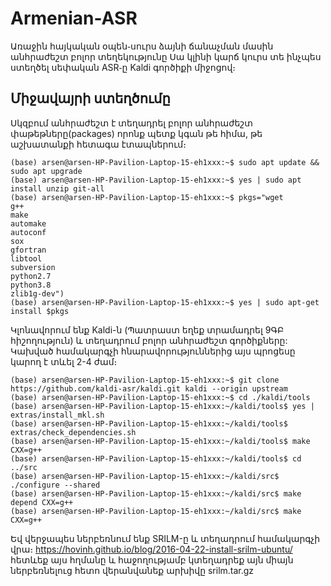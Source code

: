 # Armenian-ASR
Առաջին հայկական օպեն֊սուրս ձայնի ճանաչման մասին անհրաժեշտ բոլոր տեղեկությունը
Սա կլինի կարճ կուրս տե ինչպես ստեղծել սեփական ASR֊ը Kaldi գործիքի միջոցով։
## Միջավայրի ստեղծումը
Սկզբում անհրաժեշտ է տեղադրել բոլոր անհրաժեշտ փաթեթները(packages) որոնք պետք կգան թե հիմա, թե աշխատանքի հետագա էտապներում։
``` shell
(base) arsen@arsen-HP-Pavilion-Laptop-15-eh1xxx:~$ sudo apt update && sudo apt upgrade
(base) arsen@arsen-HP-Pavilion-Laptop-15-eh1xxx:~$ yes | sudo apt install unzip git-all
(base) arsen@arsen-HP-Pavilion-Laptop-15-eh1xxx:~$ pkgs="wget
g++
make
automake
autoconf
sox
gfortran
libtool
subversion
python2.7
python3.8
zlib1g-dev")
(base) arsen@arsen-HP-Pavilion-Laptop-15-eh1xxx:~$ yes | sudo apt-get install $pkgs
```
Կլոնավորում ենք Kaldi-ն (Պատրաստ եղեք տրամադրել 9ԳԲ հիշողություն) և տեղադրում բոլոր անհրաժեշտ գործիքները: Կախված համակարգչի հնարավորություններից այս պրոցեսը կարող է տևել 2-4 ժամ։
```shell
(base) arsen@arsen-HP-Pavilion-Laptop-15-eh1xxx:~$ git clone https://github.com/kaldi-asr/kaldi.git kaldi --origin upstream
(base) arsen@arsen-HP-Pavilion-Laptop-15-eh1xxx:~$ cd ./kaldi/tools
(base) arsen@arsen-HP-Pavilion-Laptop-15-eh1xxx:~/kaldi/tools$ yes | extras/install_mkl.sh
(base) arsen@arsen-HP-Pavilion-Laptop-15-eh1xxx:~/kaldi/tools$ extras/check_dependencies.sh
(base) arsen@arsen-HP-Pavilion-Laptop-15-eh1xxx:~/kaldi/tools$ make CXX=g++
(base) arsen@arsen-HP-Pavilion-Laptop-15-eh1xxx:~/kaldi/tools$ cd ../src
(base) arsen@arsen-HP-Pavilion-Laptop-15-eh1xxx:~/kaldi/src$ ./configure --shared
(base) arsen@arsen-HP-Pavilion-Laptop-15-eh1xxx:~/kaldi/src$ make depend CXX=g++
(base) arsen@arsen-HP-Pavilion-Laptop-15-eh1xxx:~/kaldi/src$ make CXX=g++
```
Եվ վերջապես ներբեռնում ենք SRILM-ը և տեղադրում համակարգչի վրա։
https://hovinh.github.io/blog/2016-04-22-install-srilm-ubuntu/ հետևեք այս հղմանը և հաջողությամբ կտեղադրեք այն միայն ներբեռնելուց հետո վերանվանեք արխիվը srilm.tar.gz



